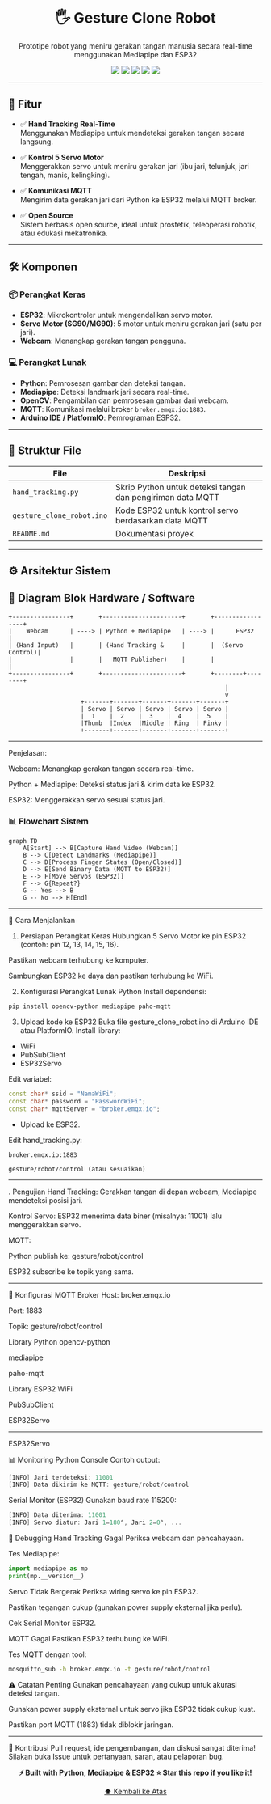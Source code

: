 <h1 align="center">🖐️ Gesture Clone Robot</h1>
<p align="center">Prototipe robot yang meniru gerakan tangan manusia secara real-time menggunakan Mediapipe dan ESP32</p>

<p align="center">
  <img src="https://img.shields.io/badge/last%20commit-today-brightgreen" />
  <img src="https://img.shields.io/badge/language-Python%20%7C%20C%2B%2B-blue" />
  <img src="https://img.shields.io/badge/platform-ESP32%20%7C%20PC-informational" />
  <img src="https://img.shields.io/badge/protocol-MQTT-green" />
  <img src="https://img.shields.io/badge/hand_tracking-Mediapipe-orange" />
</p>

---

## 🚀 Fitur

- ✅ **Hand Tracking Real-Time**  
  Menggunakan Mediapipe untuk mendeteksi gerakan tangan secara langsung.

- ✅ **Kontrol 5 Servo Motor**  
  Menggerakkan servo untuk meniru gerakan jari (ibu jari, telunjuk, jari tengah, manis, kelingking).

- ✅ **Komunikasi MQTT**  
  Mengirim data gerakan jari dari Python ke ESP32 melalui MQTT broker.

- ✅ **Open Source**  
  Sistem berbasis open source, ideal untuk prostetik, teleoperasi robotik, atau edukasi mekatronika.

---

## 🛠 Komponen

### 📦 Perangkat Keras

- **ESP32**: Mikrokontroler untuk mengendalikan servo motor.  
- **Servo Motor (SG90/MG90)**: 5 motor untuk meniru gerakan jari (satu per jari).  
- **Webcam**: Menangkap gerakan tangan pengguna.

### 💻 Perangkat Lunak

- **Python**: Pemrosesan gambar dan deteksi tangan.  
- **Mediapipe**: Deteksi landmark jari secara real-time.  
- **OpenCV**: Pengambilan dan pemrosesan gambar dari webcam.  
- **MQTT**: Komunikasi melalui broker `broker.emqx.io:1883`.  
- **Arduino IDE / PlatformIO**: Pemrograman ESP32.

---

## 📁 Struktur File

| File                   | Deskripsi                                                         |
|------------------------|-------------------------------------------------------------------|
| `hand_tracking.py`     | Skrip Python untuk deteksi tangan dan pengiriman data MQTT        |
| `gesture_clone_robot.ino` | Kode ESP32 untuk kontrol servo berdasarkan data MQTT            |
| `README.md`            | Dokumentasi proyek                                                |

---

## ⚙️ Arsitektur Sistem

## 🔗 Diagram Blok Hardware / Software

```text
+----------------+       +----------------------+       +-----------------+
|    Webcam      | ----> | Python + Mediapipe   | ----> |      ESP32      |
| (Hand Input)   |       | (Hand Tracking &     |       |  (Servo Control)|
|                |       |   MQTT Publisher)    |       |                 |
+----------------+       +----------------------+       +--------+--------+
                                                            |
                                                            v
                    +-------+-------+-------+-------+-------+
                    | Servo | Servo | Servo | Servo | Servo |
                    |  1    |  2    |  3    |  4    |  5    |
                    |Thumb  |Index  |Middle | Ring  | Pinky |
                    +-------+-------+-------+-------+-------+
```
---


Penjelasan:

Webcam: Menangkap gerakan tangan secara real-time.

Python + Mediapipe: Deteksi status jari & kirim data ke ESP32.

ESP32: Menggerakkan servo sesuai status jari.

### 📊 Flowchart Sistem

```mermaid
graph TD
    A[Start] --> B[Capture Hand Video (Webcam)]
    B --> C[Detect Landmarks (Mediapipe)]
    C --> D[Process Finger States (Open/Closed)]
    D --> E[Send Binary Data (MQTT to ESP32)]
    E --> F[Move Servos (ESP32)]
    F --> G{Repeat?}
    G -- Yes --> B
    G -- No --> H[End]
```
---

🚀 Cara Menjalankan
1. Persiapan Perangkat Keras
Hubungkan 5 Servo Motor ke pin ESP32 (contoh: pin 12, 13, 14, 15, 16).

Pastikan webcam terhubung ke komputer.

Sambungkan ESP32 ke daya dan pastikan terhubung ke WiFi.

2. Konfigurasi Perangkat Lunak
Python
Install dependensi:
```bash
pip install opencv-python mediapipe paho-mqtt
```
3. Upload kode ke ESP32
Buka file gesture_clone_robot.ino di Arduino IDE atau PlatformIO.
Install library:
  - WiFi
  - PubSubClient
  - ESP32Servo

Edit variabel:
```cpp
const char* ssid = "NamaWiFi";
const char* password = "PasswordWiFi";
const char* mqttServer = "broker.emqx.io";
```
  - Upload ke ESP32.

Edit hand_tracking.py:

```MQTT broker
broker.emqx.io:1883
```
```Topik MQTT
gesture/robot/control (atau sesuaikan)
```

---
. Pengujian
Hand Tracking: Gerakkan tangan di depan webcam, Mediapipe mendeteksi posisi jari.

Kontrol Servo: ESP32 menerima data biner (misalnya: 11001) lalu menggerakkan servo.

MQTT:

Python publish ke: gesture/robot/control

ESP32 subscribe ke topik yang sama.

---

🔧 Konfigurasi
MQTT Broker
Host: broker.emqx.io

Port: 1883

Topik: gesture/robot/control

Library Python
opencv-python

mediapipe

paho-mqtt

Library ESP32
WiFi

PubSubClient

ESP32Servo

---
ESP32Servo

📊 Monitoring
Python Console
Contoh output:

```csharp
[INFO] Jari terdeteksi: 11001
[INFO] Data dikirim ke MQTT: gesture/robot/control
```
Serial Monitor (ESP32)
Gunakan baud rate 115200:
```csharp
[INFO] Data diterima: 11001
[INFO] Servo diatur: Jari 1=180°, Jari 2=0°, ...
```
🐞 Debugging
Hand Tracking Gagal
Periksa webcam dan pencahayaan.

Tes Mediapipe:
```python
import mediapipe as mp
print(mp.__version__)
```

Servo Tidak Bergerak
Periksa wiring servo ke pin ESP32.

Pastikan tegangan cukup (gunakan power supply eksternal jika perlu).

Cek Serial Monitor ESP32.

MQTT Gagal
Pastikan ESP32 terhubung ke WiFi.

Tes MQTT dengan tool:
```bash
mosquitto_sub -h broker.emqx.io -t gesture/robot/control
```

⚠️ Catatan Penting
Gunakan pencahayaan yang cukup untuk akurasi deteksi tangan.

Gunakan power supply eksternal untuk servo jika ESP32 tidak cukup kuat.

Pastikan port MQTT (1883) tidak diblokir jaringan.

---
🙌 Kontribusi
Pull request, ide pengembangan, dan diskusi sangat diterima!
Silakan buka Issue untuk pertanyaan, saran, atau pelaporan bug.


<div align="center">

**⚡ Built with Python, Mediapipe & ESP32
⭐ Star this repo if you like it!**

<p><a href="#top">⬆ Kembali ke Atas</a></p>

</div>
